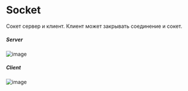 # Socket
Сокет сервер и клиент. Клиент может закрывать соединение и сокет.
##### Server
![image](https://github.com/nikero72/Socket/assets/123304698/008d5672-0b44-4675-bc3b-49d281a45aab)
##### Client
![image](https://github.com/nikero72/Socket/assets/123304698/7b246336-86b5-4043-bf3f-cc2880d53feb)
